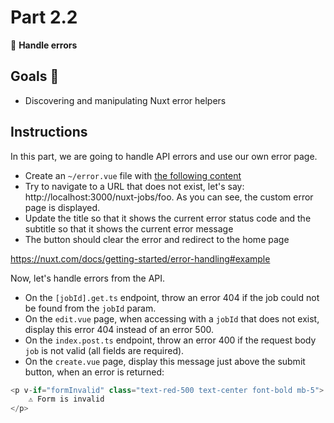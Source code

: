 # Part 2.2

🚀 **Handle errors**

## Goals 🎯

-   Discovering and manipulating Nuxt error helpers

## Instructions

In this part, we are going to handle API errors and use our own error page.

-   Create an `~/error.vue` file with [the following content](https://gist.github.com/nicolaspayot/d8900098ae3a9df8e15b1304b7dc5ffe)
-   Try to navigate to a URL that does not exist, let's say: http://localhost:3000/nuxt-jobs/foo. As you can see, the custom error page is displayed.
-   Update the title so that it shows the current error status code and the subtitle so that it shows the current error message
-   The button should clear the error and redirect to the home page

https://nuxt.com/docs/getting-started/error-handling#example

Now, let's handle errors from the API.

-   On the `[jobId].get.ts` endpoint, throw an error 404 if the job could not be found from the `jobId` param.
-   On the `edit.vue` page, when accessing with a `jobId` that does not exist, display this error 404 instead of an error 500.
-   On the `index.post.ts` endpoint, throw an error 400 if the request body `job` is not valid (all fields are required).
-   On the `create.vue` page, display this message just above the submit button, when an error is returned:

```ts
<p v-if="formInvalid" class="text-red-500 text-center font-bold mb-5">
    ⚠️ Form is invalid
</p>
```
